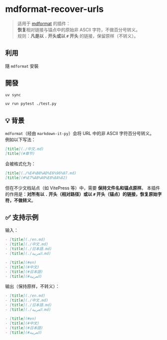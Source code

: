 # mdformat-recover-urls

> 适用于 [mdformat](https://github.com/executablebooks/mdformat) 的插件：  
> **恢复**相对链接与锚点中的原始非 ASCII 字符，不做百分号转义。  
> 规则：**凡是以 `.` 开头或以 `#` 开头** 的链接，保留原样（不转义）。

## 利用

隨 `mdformat` 安裝

## 開發

```bash
uv sync

uv run pytest ./test.py
```

## 💡 背景

`mdformat`（经由 `markdown-it-py`）会将 URL 中的非 ASCII 字符百分号转义。  
例如以下写法：

```markdown
[title](./中文.md)
[title](#章节)
```

会被格式化为：

```markdown
[title](./%E4%B8%AD%E6%96%87.md)
[title](#%E7%AB%A0%E8%8A%82)
```

但在不少文档站点（如 VitePress 等）中，需要 **保持文件名和锚点原样**。
本插件的作用是：**对所有以 `.` 开头（相对路径）或以 `#` 开头（锚点）的链接，恢复原始字符，不做转义**。

## ✅ 支持示例

输入：

```markdown
- [title](./en.md)
- [title](./中文.md)
- [title](./日本語.md)
- [title](./العربية.md)

- [title](#en)
- [title](#中文)
- [title](#日本語)
- [title](#العربية)
```

输出（保持原样，不转义）：

```markdown
- [title](./en.md)
- [title](./中文.md)
- [title](./日本語.md)
- [title](./العربية.md)

- [title](#en)
- [title](#中文)
- [title](#日本語)
- [title](#العربية)
```
